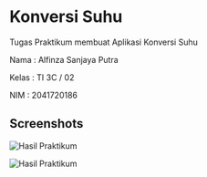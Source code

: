 # Konversi Suhu

Tugas Praktikum membuat Aplikasi Konversi Suhu 

Nama : Alfinza Sanjaya Putra

Kelas : TI 3C / 02

NIM : 2041720186

## Screenshots

![Hasil Praktikum](assets/images/ss_1.png)

![Hasil Praktikum](assets/images/ss_2.png)
